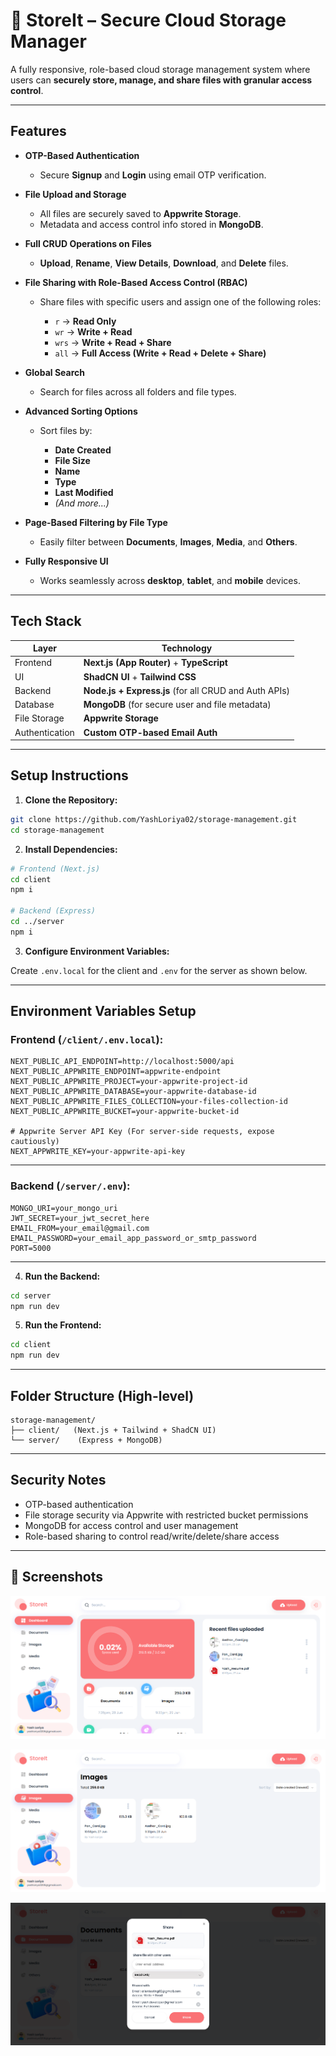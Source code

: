 # 📂 StoreIt – Secure Cloud Storage Manager

A fully responsive, role-based cloud storage management system where users can **securely store, manage, and share files with granular access control**.

---

##  Features

* **OTP-Based Authentication**

  * Secure **Signup** and **Login** using email OTP verification.

* **File Upload and Storage**

  * All files are securely saved to **Appwrite Storage**.
  * Metadata and access control info stored in **MongoDB**.

* **Full CRUD Operations on Files**

  * **Upload**, **Rename**, **View Details**, **Download**, and **Delete** files.

* **File Sharing with Role-Based Access Control (RBAC)**

  * Share files with specific users and assign one of the following roles:

    * `r` → **Read Only**
    * `wr` → **Write + Read**
    * `wrs` → **Write + Read + Share**
    * `all` → **Full Access (Write + Read + Delete + Share)**

* **Global Search**

  * Search for files across all folders and file types.

* **Advanced Sorting Options**

  * Sort files by:

    * **Date Created**
    * **File Size**
    * **Name**
    * **Type**
    * **Last Modified**
    * *(And more...)*

* **Page-Based Filtering by File Type**

  * Easily filter between **Documents**, **Images**, **Media**, and **Others**.

* **Fully Responsive UI**

  * Works seamlessly across **desktop**, **tablet**, and **mobile** devices.

---

##  Tech Stack

| Layer          | Technology                                            |
| -------------- | ----------------------------------------------------- |
| Frontend       | **Next.js (App Router)** + **TypeScript**             |
| UI             | **ShadCN UI** + **Tailwind CSS**                      |
| Backend        | **Node.js + Express.js** (for all CRUD and Auth APIs) |
| Database       | **MongoDB** (for secure user and file metadata)       |
| File Storage   | **Appwrite Storage**                                  |
| Authentication | **Custom OTP-based Email Auth**                       |

---

##  Setup Instructions

1. **Clone the Repository:**

```bash
git clone https://github.com/YashLoriya02/storage-management.git
cd storage-management
```

2. **Install Dependencies:**

```bash
# Frontend (Next.js)
cd client
npm i

# Backend (Express)
cd ../server
npm i
```

3. **Configure Environment Variables:**

Create `.env.local` for the client and `.env` for the server as shown below.

---

##  Environment Variables Setup

###  Frontend (`/client/.env.local`):

```env
NEXT_PUBLIC_API_ENDPOINT=http://localhost:5000/api
NEXT_PUBLIC_APPWRITE_ENDPOINT=appwrite-endpoint
NEXT_PUBLIC_APPWRITE_PROJECT=your-appwrite-project-id
NEXT_PUBLIC_APPWRITE_DATABASE=your-appwrite-database-id
NEXT_PUBLIC_APPWRITE_FILES_COLLECTION=your-files-collection-id
NEXT_PUBLIC_APPWRITE_BUCKET=your-appwrite-bucket-id

# Appwrite Server API Key (For server-side requests, expose cautiously)
NEXT_APPWRITE_KEY=your-appwrite-api-key
```

---

###  Backend (`/server/.env`):

```env
MONGO_URI=your_mongo_uri
JWT_SECRET=your_jwt_secret_here
EMAIL_FROM=your_email@gmail.com
EMAIL_PASSWORD=your_email_app_password_or_smtp_password
PORT=5000
```

---

4. **Run the Backend:**

```bash
cd server
npm run dev
```

5. **Run the Frontend:**

```bash
cd client
npm run dev
```

---

##  Folder Structure (High-level)

```
storage-management/
├── client/   (Next.js + Tailwind + ShadCN UI)
└── server/    (Express + MongoDB)
```

---

##  Security Notes

*  OTP-based authentication
*  File storage security via Appwrite with restricted bucket permissions
*  MongoDB for access control and user management
*  Role-based sharing to control read/write/delete/share access

---

##  📸 Screenshots

![Home Page](client/snapshots/image-3.png)

![Images Section (Type based Filtering)](client/snapshots/image-2.png)

![Share File](client/snapshots/image.png)
